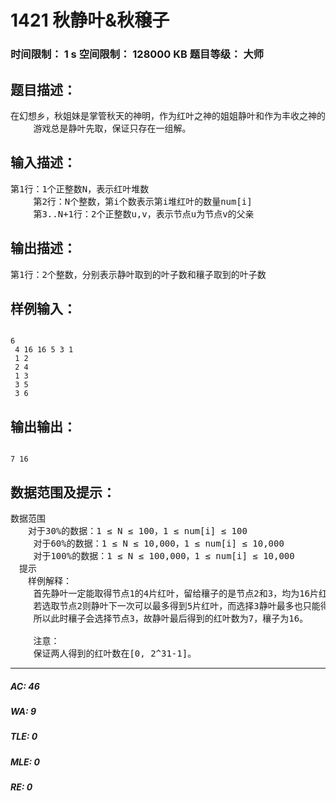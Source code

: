 # 1421 秋静叶&秋穣子    
### 时间限制： 1 s     空间限制： 128000 KB     题目等级： 大师  
## 题目描述：  

<pre>
在幻想乡，秋姐妹是掌管秋天的神明，作为红叶之神的姐姐静叶和作为丰收之神的妹妹穰子。如果把红叶和果实联系在一起，自然会想到烤红薯。烤红薯需要很多的叶子，才能把红薯烤得很香，所以秋姐妹决定比比谁能够收集到最多的红叶。静叶将红叶分成了N堆(编号1..N)，并且规定了它们的选取顺序，刚好形成一颗有向树。在游戏过程中，两人从根节点开始，轮流取走红叶，当一个人取走节点i的红叶后，另一个人只能从节点i的儿子节点中选取一个。当取到某个叶子时游戏结束，然后两人会比较自己得到的红叶数量。已知两人采用的策略不一样，静叶考虑在让穰子取得尽可能少的前提下，自己取的最多；而穰子想得是在自己尽可能取得多的前提下，让静叶取得最少。在两人都采取最优策略的情况下，请你计算出游戏结束时两人的红叶数量。  
 　　游戏总是静叶先取，保证只存在一组解。
</pre>
  
  
## 输入描述：  

<pre>
第1行：1个正整数N，表示红叶堆数  
 　　第2行：N个整数，第i个数表示第i堆红叶的数量num[i]  
 　　第3..N+1行：2个正整数u,v，表示节点u为节点v的父亲
</pre>
  
  
## 输出描述：  

<pre>
第1行：2个整数，分别表示静叶取到的叶子数和穰子取到的叶子数
</pre>
  
  
## 样例输入：  

<pre><code>
6  
 4 16 16 5 3 1  
 1 2  
 2 4  
 1 3  
 3 5  
 3 6
</code></pre>
  
  
## 输出输出：  

<pre><code>
7 16
</code></pre>
  
  
## 数据范围及提示：  

<pre>
数据范围  
　　对于30%的数据：1 ≤ N ≤ 100，1 ≤ num[i] ≤ 100  
 　　对于60%的数据：1 ≤ N ≤ 10,000，1 ≤ num[i] ≤ 10,000  
 　　对于100%的数据：1 ≤ N ≤ 100,000，1 ≤ num[i] ≤ 10,000  
　提示  
　　样例解释：  
 　　首先静叶一定能取得节点1的4片红叶，留给穰子的是节点2和3，均为16片红叶。  
 　　若选取节点2则静叶下一次可以最多得到5片红叶，而选择3静叶最多也只能得到3片红叶，  
 　　所以此时穰子会选择节点3，故静叶最后得到的红叶数为7，穰子为16。  
  
 　　注意：  
 　　保证两人得到的红叶数在[0, 2^31-1]。
</pre>
  
  
***  

##### AC: 46  
##### WA: 9  
##### TLE: 0  
##### MLE: 0  
##### RE: 0  
